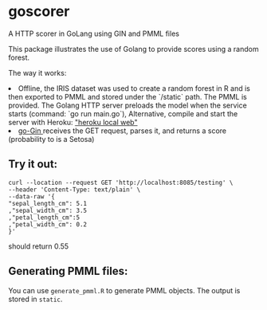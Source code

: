 # goscorer
A HTTP scorer in GoLang using GIN and PMML files

This package illustrates the use of Golang to provide scores using a random forest.

The way it works:
<li> Offline, the IRIS dataset was used to create a random forest in R and is then exported to PMML and stored under the  `/static` path. The PMML is provided.
<a> The Golang HTTP server preloads the model when the service starts (command: `go run main.go`), Alternative, compile and  start the server with Heroku: <a href="https://devcenter.heroku.com/articles/getting-started-with-go#run-the-app-locally"> "heroku local web" </a> 
<li>  <a href="https://github.com/gin-gonic/gin">  go-Gin </a> receives the GET request, parses it, and returns a score (probability to is a Setosa)

## Try it out:

```
curl --location --request GET 'http://localhost:8085/testing' \
--header 'Content-Type: text/plain' \
--data-raw '{
"sepal_length_cm": 5.1
,"sepal_width_cm": 3.5
,"petal_length_cm":5
,"petal_width_cm": 0.2
}'
```

should return 0.55

## Generating PMML files:

You can use `generate_pmml.R` to generate PMML objects. The output is stored in `static`.